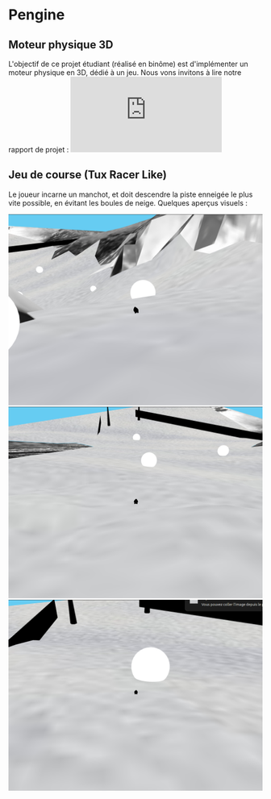 # Pengine
## Moteur physique 3D

L'objectif de ce projet étudiant (réalisé en binôme) est d'implémenter un moteur physique en 3D, dédié à un jeu.
Nous vons invitons à lire notre rapport de projet :
![alt text](https://github.com/nicolas-lcn/Pengine/blob/main/screens/Pengine_report.pdf)

## Jeu de course (Tux Racer Like)

Le joueur incarne un manchot, et doit descendre la piste enneigée le plus vite possible, en évitant les boules de neige. 
Quelques aperçus visuels : 


![alt text](https://github.com/nicolas-lcn/Pengine/blob/main/screens/pengine0.png)
![alt text](https://github.com/nicolas-lcn/Pengine/blob/main/screens/pengine1.png)
![alt text](https://github.com/nicolas-lcn/Pengine/blob/main/screens/pengine2.png)

